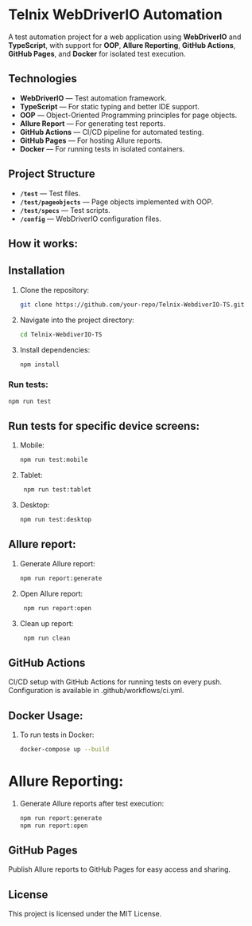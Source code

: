 # Telnix WebDriverIO Automation

A test automation project for a web application using **WebDriverIO** and **TypeScript**, with support for **OOP**, **Allure Reporting**, **GitHub Actions**, **GitHub Pages**, and **Docker** for isolated test execution.

## Technologies

- **WebDriverIO** — Test automation framework.
- **TypeScript** — For static typing and better IDE support.
- **OOP** — Object-Oriented Programming principles for page objects.
- **Allure Report** — For generating test reports.
- **GitHub Actions** — CI/CD pipeline for automated testing.
- **GitHub Pages** — For hosting Allure reports.
- **Docker** — For running tests in isolated containers.

## Project Structure

- **`/test`** — Test files.
- **`/test/pageobjects`** — Page objects implemented with OOP.
- **`/test/specs`** — Test scripts.
- **`/config`** — WebDriverIO configuration files.

## How it works:

## Installation

1. Clone the repository:
   ```bash
   git clone https://github.com/your-repo/Telnix-WebdiverIO-TS.git

2. Navigate into the project directory:
   ```bash
   cd Telnix-WebdiverIO-TS

3. Install dependencies:
   ```bash
   npm install
   ```

### Run tests:

```bash
npm run test
```

## Run tests for specific device screens:

1. Mobile:
   ```bash
   npm run test:mobile

2. Tablet:
   ```bash
    npm run test:tablet

3. Desktop:
   ```bash
   npm run test:desktop
   ```

## Allure report:

1. Generate Allure report:
   ```bash
   npm run report:generate
   ```

2. Open Allure report:
   ```bash
    npm run report:open

3. Clean up report:
   ```bash
    npm run clean


## GitHub Actions

CI/CD setup with GitHub Actions for running tests on every push. Configuration is available in .github/workflows/ci.yml.

## Docker Usage:

1. To run tests in Docker:
   ```bash
   docker-compose up --build

# Allure Reporting:

1. Generate Allure reports after test execution:
   ```bash
   npm run report:generate
   npm run report:open

## GitHub Pages
Publish Allure reports to GitHub Pages for easy access and sharing.

## License

This project is licensed under the MIT License.
